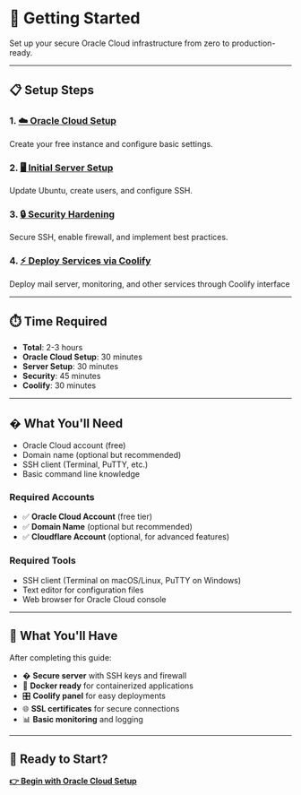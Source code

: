 # 🚀 Getting Started

Set up your secure Oracle Cloud infrastructure from zero to production-ready.

---

## 📋 Setup Steps

### 1. [☁️ Oracle Cloud Setup](./oracle-cloud-setup.md)
Create your free instance and configure basic settings.

### 2. [🖥️ Initial Server Setup](./initial-server-setup.md) 
Update Ubuntu, create users, and configure SSH.

### 3. [🔒 Security Hardening](./security-hardening.md)
Secure SSH, enable firewall, and implement best practices.

### 4. [⚡ Deploy Services via Coolify](../services/README.md)
Deploy mail server, monitoring, and other services through Coolify interface

---

## ⏱️ Time Required

- **Total**: 2-3 hours
- **Oracle Cloud Setup**: 30 minutes
- **Server Setup**: 30 minutes  
- **Security**: 45 minutes
- **Coolify**: 30 minutes

---

## � What You'll Need

- Oracle Cloud account (free)
- Domain name (optional but recommended)
- SSH client (Terminal, PuTTY, etc.)
- Basic command line knowledge

### Required Accounts
- ✅ **Oracle Cloud Account** (free tier)
- ✅ **Domain Name** (optional but recommended)
- ✅ **Cloudflare Account** (optional, for advanced features)

### Required Tools
- SSH client (Terminal on macOS/Linux, PuTTY on Windows)
- Text editor for configuration files
- Web browser for Oracle Cloud console

---

## 🎯 What You'll Have

After completing this guide:

- � **Secure server** with SSH keys and firewall
- 🐳 **Docker ready** for containerized applications  
- 🎛️ **Coolify panel** for easy deployments
- 🌐 **SSL certificates** for secure connections
- 📊 **Basic monitoring** and logging

---

## 🚀 Ready to Start?

**[👉 Begin with Oracle Cloud Setup](./oracle-cloud-setup.md)**
